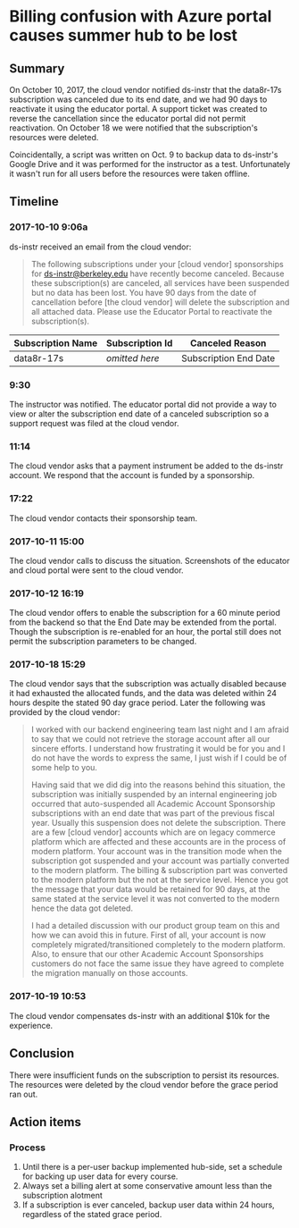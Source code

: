 # Billing confusion with Azure portal causes summer hub to be lost

## Summary

On October 10, 2017, the cloud vendor notified ds-instr that the data8r-17s subscription was canceled due to its end date, and we had 90 days to reactivate it using the educator portal. A support ticket was created to reverse the cancellation since the educator portal did not permit reactivation. On October 18 we were notified that the subscription's resources were deleted.

Coincidentally, a script was written on Oct. 9 to backup data to ds-instr's Google Drive and it was performed for the instructor as a test. Unfortunately it wasn't run for all users before the resources were taken offline.

## Timeline

### 2017-10-10 9:06a

ds-instr received an email from the cloud vendor:

> The following subscriptions under your [cloud vendor] sponsorships for ds-instr@berkeley.edu have recently become canceled.
> Because these subscription(s) are canceled, all services have been suspended but no data has been lost. You have 90 days from the date of cancellation before [the cloud vendor] will delete the subscription and all attached data. Please use the Educator Portal to reactivate the subscription(s).

| Subscription Name | Subscription Id | Canceled Reason       |
| ----------------- | --------------- | --------------------- |
| data8r-17s        | *omitted here*  | Subscription End Date |

### 9:30

The instructor was notified. The educator portal did not provide a way to view or alter the subscription end date of a canceled subscription so a support request was filed at the cloud vendor.

### 11:14

The cloud vendor asks that a payment instrument be added to the ds-instr account. We respond that the account is funded by a sponsorship.

### 17:22

The cloud vendor contacts their sponsorship team.

### 2017-10-11 15:00

The cloud vendor calls to discuss the situation. Screenshots of the educator and cloud portal were sent to the cloud vendor.

### 2017-10-12 16:19

The cloud vendor offers to enable the subscription for a 60 minute period from the backend so that the End Date may be extended from the portal. Though the subscription is re-enabled for an hour, the portal still does not permit the subscription parameters to be changed.

### 2017-10-18 15:29

The cloud vendor says that the subscription was actually disabled because it had exhausted the allocated funds, and the data was deleted within 24 hours despite the stated 90 day grace period. Later the following was provided by the cloud vendor:

> I worked with our backend engineering team last night and I am afraid to say that we could not retrieve the storage account after all our sincere efforts. I understand how frustrating it would be for you and I do not have the words to express the same, I just wish if I could be of some help to you.
>
> Having said that we did dig into the reasons behind this situation, the subscription was initially suspended by an internal engineering job occurred that auto-suspended all Academic Account Sponsorship subscriptions with an end date that was part of the previous fiscal year. Usually this suspension does not delete the subscription. There are a few [cloud vendor] accounts which are on legacy commerce platform which are affected and these accounts are in the process of modern platform. Your account was in the transition mode when the subscription got suspended and your account was partially converted to the modern platform. The billing & subscription part was converted to the modern platform but the not at the service level. Hence you got the message that your data would be retained for 90 days, at the same stated at the service level it was not converted to the modern hence the data got deleted.
>
> I had a detailed discussion with our product group team on this and how we can avoid this in future. First of all, your account is now completely migrated/transitioned completely to the modern platform. Also, to ensure that our other Academic Account Sponsorships customers do not face the same issue they have agreed to complete the migration manually on those accounts.

### 2017-10-19 10:53

The cloud vendor compensates ds-instr with an additional $10k for the experience.

## Conclusion

There were insufficient funds on the subscription to persist its resources. The resources were deleted by the cloud vendor before the grace period ran out.

## Action items

### Process

1. Until there is a per-user backup implemented hub-side, set a schedule for backing up user data for every course.
1. Always set a billing alert at some conservative amount less than the subscription alotment
1. If a subscription is ever canceled, backup user data within 24 hours, regardless of the stated grace period.
